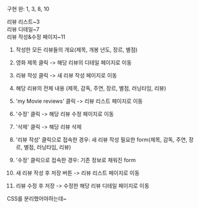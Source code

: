 구현 완: 1, 3, 8, 10<br/>

리뷰 리스트~3<br/>
리뷰 디테일~7<br/>
리뷰 작성&수정 페이지~11<br/>

1. 작성한 모든 리뷰들의 개요(제목, 개봉 년도, 장르, 별점)<br/>
2. 영화 제목 클릭 -> 해당 리뷰의 디테일 페이지로 이동<br/>
3. 리뷰 작성 클릭 -> 새 리뷰 작성 페이지로 이동<br/>

4. 해당 리뷰의 전체 내용 (제목, 감독, 주연, 장르, 별점, 러닝타임, 리뷰)<br/>
5. 'my Movie reviews' 클릭 -> 리뷰 리스트 페이지로 이동 <br/>
6. '수정' 클릭 -> 해당 리뷰 수정 페이지로 이동 <br/>
7. '삭제' 클릭 -> 해당 리뷰 삭제<br/>

8. '리뷰 작성' 클릭으로 접속한 경우: 새 리뷰 작성 필요한 form(제목, 감독, 주연, 장르, 별점, 러닝타임, 리뷰) <br/>
9. '수정' 클릭으로 접속한 경우: 기존 정보로 채워진 form <br/>
10. 새 리뷰 작성 후 저장 버튼 -> 리뷰 리스트 페이지로 이동 <br/>
11. 리뷰 수정 후 저장 -> 수정한 해당 리뷰 디테일 페이지로 이동<br/>

CSS를 분리했어야하는데~
